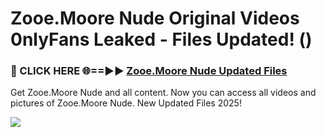 # Zooe.Moore Nude Original Videos 0nlyFans Leaked - Files Updated! ()

<h3>🔴 CLICK HERE 🌐==►► <a href="https://tinyurl.com/2p9ay9w9" rel="nofollow">Zooe.Moore Nude Updated Files</a></h3>

Get Zooe.Moore Nude and all content. Now you can access all videos and pictures of Zooe.Moore Nude. New Updated Files 2025!

[![](https://i.imgur.com/KQgVmj3.gif)](https://tinyurl.com/2p9ay9w9)

